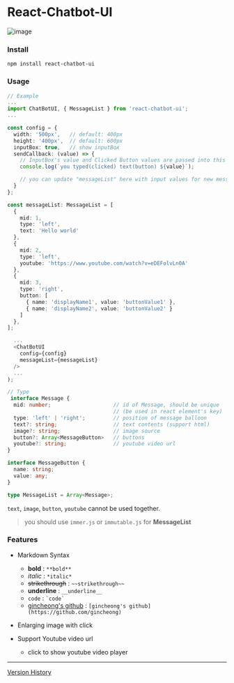 # React-Chatbot-UI

![image](https://user-images.githubusercontent.com/24225401/118268949-09405700-b4f9-11eb-9b96-cc3acc3f35de.png)

### Install

`npm install react-chatbot-ui`

### Usage
```ts
// Example
...
import ChatBotUI, { MessageList } from 'react-chatbot-ui';
...

const config = {
  width: '500px',   // default: 400px
  height: '400px',  // default: 600px
  inputBox: true,   // show inputBox
  sendCallback: (value) => {
    // InputBox's value and Clicked Button values are passed into this function
    console.log(`you typed(clicked) text(button) ${value}`);

    // you can update "messageList" here with input values for new message
  }
};

const messageList: MessageList = [
  {
    mid: 1,
    type: 'left', 
    text: 'Hello world'
  },
  {
    mid: 2,
    type: 'left', 
    youtube: 'https://www.youtube.com/watch?v=eDEFolvLn0A'
  },
  {
    mid: 3,
    type: 'right', 
    button: [
      { name: 'displayName1', value: 'buttonValue1' },
      { name: 'displayName2', value: 'buttonValue2' }
    ]
  },
];

  ...
  <ChatBotUI
    config={config}
    messageList={messageList}
  />
  ...
);
```

```ts
// Type
 interface Message {
  mid: number;                    // id of Message, should be unique
                                  // (be used in react element's key)
  type: 'left' | 'right';         // position of message balloon
  text?: string;                  // text contents (support html)
  image?: string;                 // image source
  button?: Array<MessageButton>   // buttons
  youtube?: string;               // youtube video url
}

interface MessageButton {
  name: string;
  value: any;
}

type MessageList = Array<Message>;
```
`text`, `image`, `button`, `youtube` cannot be used together.

> you should use `immer.js` or `immutable.js` for **MessageList**

### Features
- Markdown Syntax
  - **bold** : `**bold**`
  - *italic* : `*italic*`
  - ~~strikethrough~~ : `~~strikethrough~~`
  - __underline__ : `__underline__`
  - `code` : ``` `code` ```
  - [gincheong's github](https://github.com/gincheong) : `[gincheong's github](https://github.com/gincheong)`

- Enlarging image with click

- Support Youtube video url
  - click to show youtube video player

---
[Version History](./version_history.md)